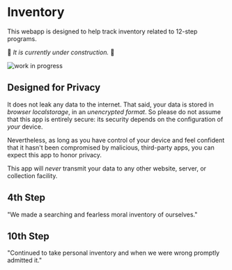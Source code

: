 # Inventory

This webapp is designed to help track inventory related to 12-step programs.

🚧 _It is currently under construction._ 🚧

![work in progress](https://user-images.githubusercontent.com/38859656/90771595-866bd200-e2c1-11ea-9647-f29dcc43aa4d.png)

## Designed for Privacy

It does not leak any data to the internet.  That said, your data is stored in _browser localstorage_, in an _unencrypted format_.  So please do not assume that this app is entirely secure:  its security depends on the configuration of _your_ device.

Nevertheless, as long as you have control of your device and feel confident that it hasn't been compromised by malicious, third-party apps, you can expect this app to honor privacy.

This app will _never_ transmit your data to any other website, server, or collection facility.

## 4th Step

"We made a searching and fearless moral inventory of ourselves."

## 10th Step

"Continued to take personal inventory and when we were wrong promptly admitted it."
